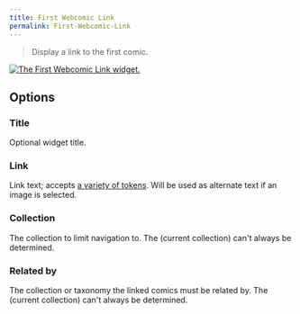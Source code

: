 ```yaml
---
title: First Webcomic Link
permalink: First-Webcomic-Link
---
```


> Display a link to the first comic.

[![The First Webcomic Link widget.](srv/First-Webcomic-Link.png)](srv/First-Webcomic-Link.png)

## Options

### Title
Optional widget title.

### Link
Link text; accepts
[a variety of tokens](get_webcomic_link_tokens). Will be used as alternate
text if an image is selected.

### Collection
The collection to limit navigation to. The (current
collection) can't always be determined.

### Related by
The collection or taxonomy the linked comics must be
related by. The (current collection) can't always be determined.
